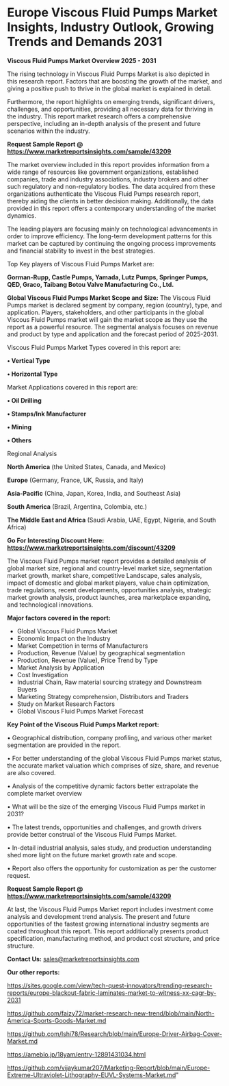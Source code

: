 # Europe Viscous Fluid Pumps Market Insights, Industry Outlook, Growing Trends and Demands 2031

<Strong> Viscous Fluid Pumps Market Overview 2025 - 2031</strong>

The rising technology in Viscous Fluid Pumps Market is also depicted in this research report. Factors that are boosting the growth of the market, and giving a positive push to thrive in the global market is explained in detail.

Furthermore, the report highlights on emerging trends, significant drivers, challenges, and opportunities, providing all necessary data for thriving in the industry. This report market research offers a comprehensive perspective, including an in-depth analysis of the present and future scenarios within the industry.

<strong>Request Sample Report @ <a href=https://www.marketreportsinsights.com/sample/43209>https://www.marketreportsinsights.com/sample/43209</a></strong>

The market overview included in this report provides information from a wide range of resources like government organizations, established companies, trade and industry associations, industry brokers and other such regulatory and non-regulatory bodies. The data acquired from these organizations authenticate the Viscous Fluid Pumps research report, thereby aiding the clients in better decision making. Additionally, the data provided in this report offers a contemporary understanding of the market dynamics.

The leading players are focusing mainly on technological advancements in order to improve efficiency. The long-term development patterns for this market can be captured by continuing the ongoing process improvements and financial stability to invest in the best strategies.

Top Key players of Viscous Fluid Pumps Market are:

<strong>Gorman-Rupp, Castle Pumps, Yamada, Lutz Pumps, Springer Pumps, QED, Graco, Taibang Botou Valve Manufacturing Co., Ltd.</strong>

<strong><b>Global Viscous Fluid Pumps Market Scope and Size:</b></strong>
The Viscous Fluid Pumps market is declared segment by company, region (country), type, and application. Players, stakeholders, and other participants in the global Viscous Fluid Pumps market will gain the market scope as they use the report as a powerful resource. The segmental analysis focuses on revenue and product by type and application and the forecast period of 2025-2031.

Viscous Fluid Pumps Market Types covered in this report are:

<strong>•  Vertical Type

•  Horizontal Type</strong>

Market Applications covered in this report are:

<strong>•  Oil Drilling

•  Stamps/Ink Manufacturer

•  Mining

•  Others</strong> 

Regional Analysis

<strong>North America</strong> (the United States, Canada, and Mexico)

<strong>Europe</strong> (Germany, France, UK, Russia, and Italy)

<strong>Asia-Pacific</strong> (China, Japan, Korea, India, and Southeast Asia)

<strong>South America</strong> (Brazil, Argentina, Colombia, etc.)

<strong>The Middle East and Africa</strong> (Saudi Arabia, UAE, Egypt, Nigeria, and South Africa)

<strong>Go For Interesting Discount Here: <a href=https://www.marketreportsinsights.com/discount/43209>https://www.marketreportsinsights.com/discount/43209</a></strong>

The Viscous Fluid Pumps market report provides a detailed analysis of global market size, regional and country-level market size, segmentation market growth, market share, competitive Landscape, sales analysis, impact of domestic and global market players, value chain optimization, trade regulations, recent developments, opportunities analysis, strategic market growth analysis, product launches, area marketplace expanding, and technological innovations.

<strong><b>Major factors covered in the report:</b></strong>
<ul>
  <li>Global Viscous Fluid Pumps Market </li>
  <li>Economic Impact on the Industry</li>
  <li>Market Competition in terms of Manufacturers</li>
  <li>Production, Revenue (Value) by geographical segmentation</li>
  <li>Production, Revenue (Value), Price Trend by Type</li>
  <li>Market Analysis by Application</li>
  <li>Cost Investigation</li>
  <li>Industrial Chain, Raw material sourcing strategy and Downstream Buyers</li>
  <li>Marketing Strategy comprehension, Distributors and Traders</li>
  <li>Study on Market Research Factors</li>
  <li>Global Viscous Fluid Pumps Market Forecast</li>
</ul>

<strong><b>Key Point of the Viscous Fluid Pumps Market report:</b></strong>

• Geographical distribution, company profiling, and various other market segmentation are provided in the report.

• For better understanding of the global Viscous Fluid Pumps market status, the accurate market valuation which comprises of size, share, and revenue are also covered.

• Analysis of the competitive dynamic factors better extrapolate the complete market overview

• What will be the size of the emerging Viscous Fluid Pumps market in 2031?

• The latest trends, opportunities and challenges, and growth drivers provide better construal of the Viscous Fluid Pumps Market.

• In-detail industrial analysis, sales study, and production understanding shed more light on the future market growth rate and scope.

• Report also offers the opportunity for customization as per the customer request.

<strong>Request Sample Report @ <a href=https://www.marketreportsinsights.com/sample/43209>https://www.marketreportsinsights.com/sample/43209</a></strong>

At last, the Viscous Fluid Pumps Market report includes investment come analysis and development trend analysis. The present and future opportunities of the fastest growing international industry segments are coated throughout this report. This report additionally presents product specification, manufacturing method, and product cost structure, and price structure.

<strong>Contact Us:</strong>
sales@marketreportsinsights.com

<strong>Our other reports:</strong>

<a href=https://sites.google.com/view/tech-quest-innovators/trending-research-reports/europe-blackout-fabric-laminates-market-to-witness-xx-cagr-by-2031>https://sites.google.com/view/tech-quest-innovators/trending-research-reports/europe-blackout-fabric-laminates-market-to-witness-xx-cagr-by-2031</a>

<a href=https://github.com/faizy72/market-research-new-trend/blob/main/North-America-Sports-Goods-Market.md>https://github.com/faizy72/market-research-new-trend/blob/main/North-America-Sports-Goods-Market.md</a>

<a href=https://github.com/Ishi78/Research/blob/main/Europe-Driver-Airbag-Cover-Market.md>https://github.com/Ishi78/Research/blob/main/Europe-Driver-Airbag-Cover-Market.md</a>

<a href=https://ameblo.jp/18yam/entry-12891431034.html>https://ameblo.jp/18yam/entry-12891431034.html</a>

<a href=https://github.com/vijaykumar207/Marketing-Report/blob/main/Europe-Extreme-Ultraviolet-Lithography-EUVL-Systems-Market.md>https://github.com/vijaykumar207/Marketing-Report/blob/main/Europe-Extreme-Ultraviolet-Lithography-EUVL-Systems-Market.md</a>"
